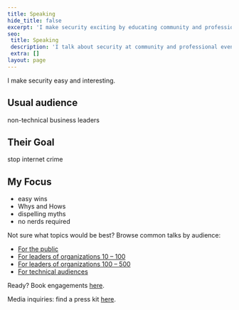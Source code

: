 ```yaml
---
title: Speaking
hide_title: false
excerpt: 'I make security exciting by educating community and professional audiences about practical ways to stop internet crime from damaging them. Guaranteed luddite-friendly, talks focus on common myths, underlying Whys, sensible Hows, and easy wins.'
seo:
 title: Speaking
 description: 'I talk about security at community and professional events.'
 extra: []
layout: page
---
```

I make security easy and interesting.

## Usual audience

non-technical business leaders

## Their Goal

stop internet crime

## My Focus

 - easy wins
 - Whys and Hows
 - dispelling myths
 - no nerds required

Not sure what topics would be best? Browse common talks by audience:

- [For the public](/speaking_public)
- [For leaders of organizations 10 – 100](/speaking_sb)
- [For leaders of organizations 100 – 500](/speaking_mb)
- [For technical audiences](/speaking_tech)

Ready? Book engagements [here](/book_speaking).

Media inquiries: find a press kit [here](/images/dylan_one_sheet.pdf).
